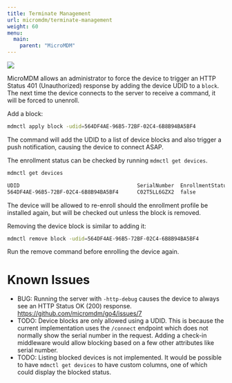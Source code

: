 ```yaml
---
title: Terminate Management
url: micromdm/terminate-management
weight: 60
menu:
  main:
    parent: "MicroMDM"
---
```


![](https://user-images.githubusercontent.com/1526945/33252691-acfa1952-d30d-11e7-800a-c9a271d697b5.png)

MicroMDM allows an administrator to force the device to trigger an HTTP Status 401 (Unauthorized) response by adding the device UDID to a `block`. The next time the device connects to the server to receive a command, it will be forced to unenroll. 

Add a block:

```bash
mdmctl apply block -udid=564DF4AE-96B5-72BF-02C4-6B8B94BA5BF4
```

The command will add the UDID to a list of device blocks and also trigger a push notification, causing the device to connect ASAP.

The enrollment status can be checked by running `mdmctl get devices`. 

```bash
mdmctl get devices

UDID                                      SerialNumber  EnrollmentStatus  LastSeen
564DF4AE-96B5-72BF-02C4-6B8B94BA5BF4      C02T5LL6GZX2  false             2017-11-27 05:31:10.724424502 +0000 UTC
```

The device will be allowed to re-enroll should the enrollment profile be installed again, but will be checked out unless the block is removed. 

Removing the device block is similar to adding it:

```bash
mdmctl remove block -udid=564DF4AE-96B5-72BF-02C4-6B8B94BA5BF4
```

Run the remove command before enrolling the device again. 

# Known Issues
- BUG: Running the server with `-http-debug` causes the device to always see an HTTP Status OK (200) response. 
https://github.com/micromdm/go4/issues/7
- TODO: Device blocks are only allowed using a UDID. This is because the current implementation uses the `/connect` endpoint which does not normally show the serial number in the request. Adding a check-in middleware would allow blocking based on a few other attributes like serial number. 
- TODO: Listing blocked devices is not implemented. It would be possible to have `mdmctl get devices` to have custom columns, one of which could display the blocked status. 